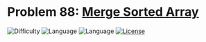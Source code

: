 # Problem 88: [Merge Sorted Array](https://leetcode.com/problems/merge-sorted-array/)
![Difficulty](https://img.shields.io/badge/Difficulty-Easy-brightgreen.svg) ![Language](https://img.shields.io/badge/Language-C++%2011-yellow) ![Language](https://img.shields.io/badge/Language-Python-yellow) [![License](https://img.shields.io/badge/License-MIT-blue.svg)](../LICENSE)
